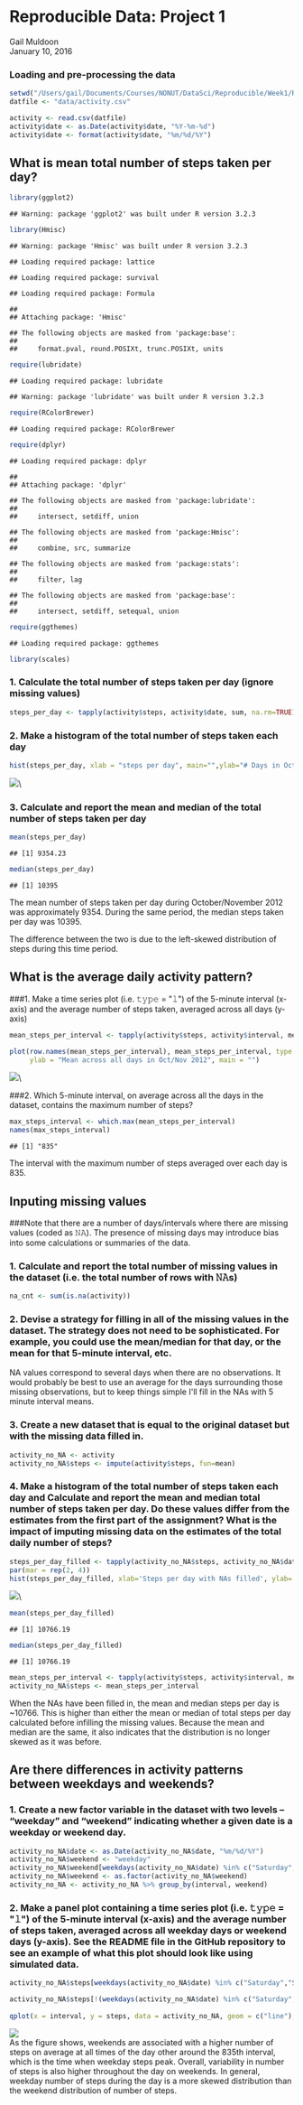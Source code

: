 # Reproducible Data: Project 1
Gail Muldoon  
January 10, 2016  

### Loading and pre-processing the data


```r
setwd("/Users/gail/Documents/Courses/NONUT/DataSci/Reproducible/Week1/RepData_PeerAssessment1")
datfile <- "data/activity.csv"

activity <- read.csv(datfile)
activity$date <- as.Date(activity$date, "%Y-%m-%d")
activity$date <- format(activity$date, "%m/%d/%Y")
```
## What is mean total number of steps taken per day?

```r
library(ggplot2)
```

```
## Warning: package 'ggplot2' was built under R version 3.2.3
```

```r
library(Hmisc)
```

```
## Warning: package 'Hmisc' was built under R version 3.2.3
```

```
## Loading required package: lattice
```

```
## Loading required package: survival
```

```
## Loading required package: Formula
```

```
## 
## Attaching package: 'Hmisc'
```

```
## The following objects are masked from 'package:base':
## 
##     format.pval, round.POSIXt, trunc.POSIXt, units
```

```r
require(lubridate)
```

```
## Loading required package: lubridate
```

```
## Warning: package 'lubridate' was built under R version 3.2.3
```

```r
require(RColorBrewer)
```

```
## Loading required package: RColorBrewer
```

```r
require(dplyr)
```

```
## Loading required package: dplyr
```

```
## 
## Attaching package: 'dplyr'
```

```
## The following objects are masked from 'package:lubridate':
## 
##     intersect, setdiff, union
```

```
## The following objects are masked from 'package:Hmisc':
## 
##     combine, src, summarize
```

```
## The following objects are masked from 'package:stats':
## 
##     filter, lag
```

```
## The following objects are masked from 'package:base':
## 
##     intersect, setdiff, setequal, union
```

```r
require(ggthemes)
```

```
## Loading required package: ggthemes
```

```r
library(scales)
```
### 1. Calculate the total number of steps taken per day (ignore missing values)

```r
steps_per_day <- tapply(activity$steps, activity$date, sum, na.rm=TRUE)
```
### 2. Make a histogram of the total number of steps taken each day

```r
hist(steps_per_day, xlab = "steps per day", main="",ylab="# Days in October/November 2012",breaks=seq(from=0, to=25000, by=2000))
```

![](PA1_template_files/figure-html/steps_per_day-1.png)\

### 3. Calculate and report the mean and median of the total number of steps taken per day

```r
mean(steps_per_day)
```

```
## [1] 9354.23
```

```r
median(steps_per_day)
```

```
## [1] 10395
```
The mean number of steps taken per day during October/November 2012 was approximately 9354. During the same period, the median steps taken per day was 10395. 

The difference between the two is due to the left-skewed distribution of steps during this time period.

## What is the average daily activity pattern?

###1. Make a time series plot (i.e. 𝚝𝚢𝚙𝚎 = "𝚕") of the 5-minute interval (x-axis) and the average number of steps taken, averaged across all days (y-axis)

```r
mean_steps_per_interval <- tapply(activity$steps, activity$interval, mean, na.rm = TRUE)

plot(row.names(mean_steps_per_interval), mean_steps_per_interval, type = "l", xlab = "5 minute interval", 
     ylab = "Mean across all days in Oct/Nov 2012", main = "")
```

![](PA1_template_files/figure-html/steps_per_interval-1.png)\

###2. Which 5-minute interval, on average across all the days in the dataset, contains the maximum number of steps?

```r
max_steps_interval <- which.max(mean_steps_per_interval)
names(max_steps_interval)
```

```
## [1] "835"
```
The interval with the maximum number of steps averaged over each day is 835.

## Inputing missing values


###Note that there are a number of days/intervals where there are missing values (coded as 𝙽𝙰). The presence of missing days may introduce bias into some calculations or summaries of the data.

### 1. Calculate and report the total number of missing values in the dataset (i.e. the total number of rows with 𝙽𝙰s)

```r
na_cnt <- sum(is.na(activity))
```

### 2. Devise a strategy for filling in all of the missing values in the dataset. The strategy does not need to be sophisticated. For example, you could use the mean/median for that day, or the mean for that 5-minute interval, etc.
NA values correspond to several days when there are no observations. It would probably be best to use an average for the days surrounding those missing observations, but to keep things simple I'll fill in the NAs with 5 minute interval means. 

### 3. Create a new dataset that is equal to the original dataset but with the missing data filled in.

```r
activity_no_NA <- activity
activity_no_NA$steps <- impute(activity$steps, fun=mean)
```

### 4. Make a histogram of the total number of steps taken each day and Calculate and report the mean and median total number of steps taken per day. Do these values differ from the estimates from the first part of the assignment? What is the impact of imputing missing data on the estimates of the total daily number of steps?

```r
steps_per_day_filled <- tapply(activity_no_NA$steps, activity_no_NA$date, sum)
par(mar = rep(2, 4))
hist(steps_per_day_filled, xlab='Steps per day with NAs filled', ylab='Frequency', main="",breaks=seq(from=0, to=25000, by=2000))
```

![](PA1_template_files/figure-html/total_steps-1.png)\

```r
mean(steps_per_day_filled)
```

```
## [1] 10766.19
```

```r
median(steps_per_day_filled)
```

```
## [1] 10766.19
```

```r
mean_steps_per_interval <- tapply(activity$steps, activity$interval, mean, na.rm = TRUE)
activity_no_NA$steps <- mean_steps_per_interval
```
When the NAs have been filled in, the mean and median steps per day is ~10766. This is higher than either the mean or median of total steps per day calculated before infilling the missing values. Because the mean and median are the same, it also indicates that the distribution is no longer skewed as it was before. 

## Are there differences in activity patterns between weekdays and weekends?
### 1. Create a new factor variable in the dataset with two levels – “weekday” and “weekend” indicating whether a given date is a weekday or weekend day.

```r
activity_no_NA$date <- as.Date(activity_no_NA$date, "%m/%d/%Y")
activity_no_NA$weekend <- "weekday"
activity_no_NA$weekend[weekdays(activity_no_NA$date) %in% c("Saturday","Sunday")] <- "weekend"
activity_no_NA$weekend <- as.factor(activity_no_NA$weekend)
activity_no_NA <- activity_no_NA %>% group_by(interval, weekend)
```
### 2. Make a panel plot containing a time series plot (i.e. 𝚝𝚢𝚙𝚎 = "𝚕") of the 5-minute interval (x-axis) and the average number of steps taken, averaged across all weekday days or weekend days (y-axis). See the README file in the GitHub repository to see an example of what this plot should look like using simulated data.

```r
activity_no_NA$steps[weekdays(activity_no_NA$date) %in% c("Saturday","Sunday")] <- tapply(activity$steps[weekdays(activity_no_NA$date) %in% c("Saturday","Sunday")], activity$interval[weekdays(activity_no_NA$date) %in% c("Saturday","Sunday")], mean, na.rm = TRUE)

activity_no_NA$steps[!(weekdays(activity_no_NA$date) %in% c("Saturday","Sunday"))] <- tapply(activity$steps[!(weekdays(activity_no_NA$date) %in% c("Saturday","Sunday"))], activity$interval[!(weekdays(activity_no_NA$date) %in% c("Saturday","Sunday"))], mean, na.rm = TRUE)
  
qplot(x = interval, y = steps, data = activity_no_NA, geom = c("line"), facets = weekend~., ylab = "Average number of Steps") + theme_bw()
```

![](PA1_template_files/figure-html/weekend_v_weekday-1.png)\
 As the figure shows, weekends are associated with a higher number of steps on average at all times of the day other around the 835th interval, which is the time when weekday steps peak. Overall, variability in number of steps is also higher throughout the day on weekends. In general, weekday number of steps during the day is a more skewed distribution than the weekend distribution of number of steps.
